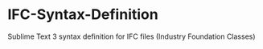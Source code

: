 # IFC-Syntax-Definition
Sublime Text 3 syntax definition for IFC files (Industry Foundation Classes)
